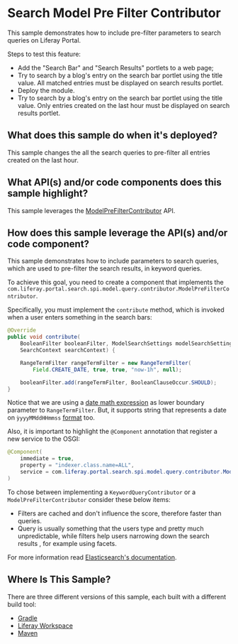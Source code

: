 # Search Model Pre Filter Contributor [](id=model-pre-filter-contributor)

This sample demonstrates how to include pre-filter parameters to search queries on Liferay Portal.

Steps to test this feature:
- Add the "Search Bar" and "Search Results" portlets to a web page;
- Try to search by a blog's entry on the search bar portlet using the title value. All matched entries must be displayed on search results portlet.
- Deploy the module.
- Try to search by a blog's entry on the search bar portlet using the title value. Only entries created on the last hour must be displayed on search results portlet.

## What does this sample do when it's deployed? [](id=what-does-this-sample-do-when-its-deployed)

This sample changes the all the search queries to pre-filter all entries created on the last hour.

## What API(s) and/or code components does this sample highlight? [](id=what-apis-and-or-code-components-does-this-sample-highlight)

This sample leverages the
[ModelPreFilterContributor](https://github.com/liferay/liferay-portal/blob/master/modules/apps/portal-search/portal-search-spi/src/main/java/com/liferay/portal/search/spi/model/query/contributor/ModelPreFilterContributor.java)
API.

## How does this sample leverage the API(s) and/or code component? [](id=how-does-this-sample-leverage-the-apis-and-or-code-component)

This sample demonstrates how to include parameters to search queries, which are used to pre-filter the search results, in keyword queries.

To achieve this goal, you need to create a component that implements the
`com.liferay.portal.search.spi.model.query.contributor.ModelPreFilterContributor`.

Specifically, you must implement the `contribute` method, which is invoked when a user enters something in the search bars:

```.java
@Override
public void contribute(
    BooleanFilter booleanFilter, ModelSearchSettings modelSearchSettings,
    SearchContext searchContext) {

    RangeTermFilter rangeTermFilter = new RangeTermFilter(
        Field.CREATE_DATE, true, true, "now-1h", null);

    booleanFilter.add(rangeTermFilter, BooleanClauseOccur.SHOULD);
}
```

Notice that we are using a [date math expression](https://www.elastic.co/guide/en/elasticsearch/reference/current/date-math-index-names.html) as lower boundary parameter to `RangeTermFilter`.
But, it supports string that represents a date on `ỳyyyMMddHHmmss` [format](https://docs.oracle.com/javase/7/docs/api/java/text/SimpleDateFormat.html) too.

Also, it is important to highlight the `@Component` annotation that register a new service to the OSGI:

```.java
@Component(
	immediate = true,
	property = "indexer.class.name=ALL",
	service = com.liferay.portal.search.spi.model.query.contributor.ModelPreFilterContributor.class
)
```

To chose between implementing a `KeywordQueryContributor` or a `ModelPreFilterContributor`
consider these below items:
- Filters are cached and don't influence the score, therefore faster than queries.
- Query is usually something that the users type and pretty much unpredictable, while filters help users narrowing down the search results , for example using facets.

For more information read [Elasticsearch's documentation](https://www.elastic.co/guide/en/elasticsearch/guide/master/_queries_and_filters.html).

## Where Is This Sample? [](id=where-is-this-sample)

There are three different versions of this sample, each built with a different build tool:

- [Gradle](https://github.com/liferay/liferay-blade-samples/tree/7.1/gradle/extensions/search-model-pre-filter-contributor)
- [Liferay Workspace](https://github.com/liferay/liferay-blade-samples/tree/7.1/liferay-workspace/extensions/search-model-pre-filter-contributor)
- [Maven](https://github.com/liferay/liferay-blade-samples/tree/7.1/maven/extensions/search-model-pre-filter-contributor)